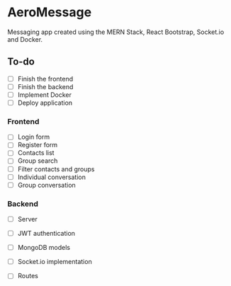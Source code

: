 # AeroMessage
Messaging app created using the MERN Stack, React Bootstrap, Socket.io and Docker.

## To-do

- [ ] Finish the frontend  
- [ ] Finish the backend
- [ ] Implement Docker 
- [ ] Deploy application

### Frontend

- [ ] Login form  
- [ ] Register form
- [ ] Contacts list
- [ ] Group search
- [ ] Filter contacts and groups  
- [ ] Individual conversation
- [ ] Group conversation

### Backend

- [ ] Server
- [ ] JWT authentication
- [ ] MongoDB models
- [ ] Socket.io implementation
- [ ] Routes

